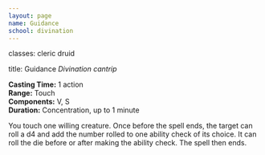 ```yaml
---
layout: page
name: Guidance
school: divination
---
```

classes: cleric
         druid

title: Guidance 
_Divination cantrip_ 

**Casting Time:** 1 action    
**Range:** Touch    
**Components:** V, S    
**Duration:** Concentration, up to 1 minute 

You touch one willing creature. Once before the spell ends, the target can roll a d4 and add the number rolled to one ability check of its choice. It can roll the die before or after making the ability check. The spell then ends. 